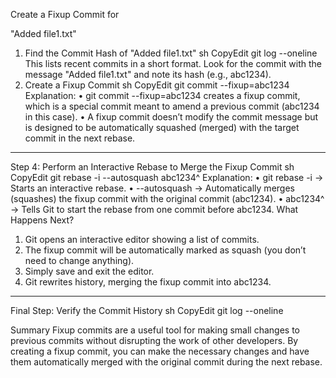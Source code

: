 Create a Fixup Commit for 


"Added file1.txt"
1. Find the Commit Hash of "Added file1.txt"
sh
CopyEdit
git log --oneline
This lists recent commits in a short format. Look for the commit with the message "Added file1.txt" and note its hash (e.g., abc1234).
2. Create a Fixup Commit
sh
CopyEdit
git commit --fixup=abc1234
Explanation:
•	git commit --fixup=abc1234 creates a fixup commit, which is a special commit meant to amend a previous commit (abc1234 in this case).
•	A fixup commit doesn’t modify the commit message but is designed to be automatically squashed (merged) with the target commit in the next rebase.
________________________________________
Step 4: Perform an Interactive Rebase to Merge the Fixup Commit
sh
CopyEdit
git rebase -i --autosquash abc1234^
Explanation:
•	git rebase -i → Starts an interactive rebase.
•	--autosquash → Automatically merges (squashes) the fixup commit with the original commit (abc1234).
•	abc1234^ → Tells Git to start the rebase from one commit before abc1234.
What Happens Next?
1.	Git opens an interactive editor showing a list of commits.
2.	The fixup commit will be automatically marked as squash (you don’t need to change anything).
3.	Simply save and exit the editor.
4.	Git rewrites history, merging the fixup commit into abc1234.
________________________________________
Final Step: Verify the Commit History
sh
CopyEdit
git log --oneline


Summary Fixup commits are a useful tool for making small changes to previous commits without disrupting the work of other developers. By creating a fixup commit, you can make the necessary changes and have them automatically merged with the original commit during the next rebase.
